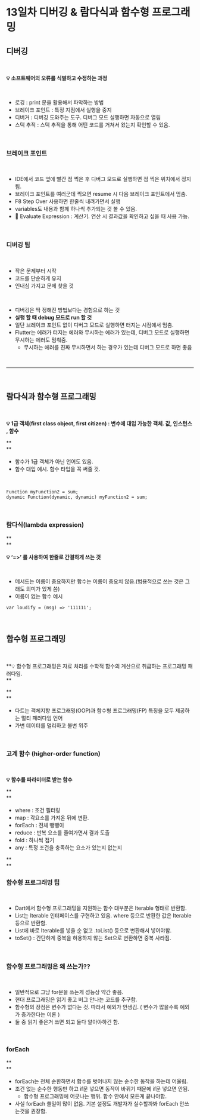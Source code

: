 # 13일차 디버깅 & 람다식과 함수형 프로그래밍

## 디버깅

<br>

**💡 소프트웨어의 오류를 식별하고 수정하는 과정**

<br>

- 로깅 : print 문을 활용해서 파악하는 방법
- 브레이크 포인트 : 특정 지점에서 실행을 중지
- 디버거 : 디버깅 도와주는 도구. 디버그 모드 실행하면 자동으로 열림
- 스택 추적 : 스택 추적을 통해 어떤 코드를 거쳐서 왔는지 확인할 수 있음.

<br>

### 브레이크 포인트

<br>

- IDE에서 코드 옆에 빨간 점 찍은 후 디버그 모드로 실행하면 점 찍은 위치에서 정지됨.
- 브레이크 포인트를 여러군데 찍으면 resume 시 다음 브레이크 포인트에서 멈춤.
- F8 Step Over 사용하면 한줄씩 내려가면서 실행
- variables도 내용과 함께 하나씩 추가되는 것 볼 수 있음.
- 📌 Evaluate Expression : 계산기. 연산 시 결과값을 확인하고 싶을 때 사용 가능. 

<br>

### 디버깅 팁

<br>

- 작은 문제부터 시작
- 코드를 단순하게 유지
- 인내심 가지고 문제 찾을 것

<br>

- 디버깅은 딱 정해진 방법보다는 경험으로 하는 것
- **실행 할 때 debug 모드로 run 할 것**
- 일단 브레이크 포인트 없이 디버그 모드로 실행하면 터지는 시점에서 멈춤.
- Flutter는 에러가 터지는 에러와 무시하는 에러가 있는데, 디버그 모드로 실행하면 무시하는 에러도 멈춰줌.
    - 무시하는 에러를 진짜 무시하면서 하는 경우가 있는데 디버그 모드로 하면 좋음

<br>

* * *

<br>

## 람다식과 함수형 프로그래밍

<br>

**💡 1급 객체(first class object, first citizen) : 변수에 대입 가능한 객체. 값, 인스턴스 , 함수**

**<br>
**

- 함수가 1급 객체가 아닌 언어도 있음.
- 함수 대입 예시. 함수 타입을 꼭 써줄 것.

<br>

```
Function myFunction2 = sum;
dynamic Function(dynamic, dynamic) myFunction2 = sum;
```

<br>

### 람다식(**lambda expression)**

**<br>
**

**💡 ‘=>’ 를 사용하여 한줄로 간결하게 쓰는 것**

<br>

- 메서드는 이름이 중요하지만 함수는 이름이 중요치 않음.(범용적으로 쓰는 것은 그래도 의미가 있게 씀)
- 이름이 없는 함수 예시


```
var loudify = (msg) => '111111';
```

<br>

## 함수형 프로그래밍

<br>

**💡 함수형 프로그래밍은 자료 처리를 수학적 함수의 계산으로 취급하는 프로그래밍 패러다임.  
**

**<br>
**

- 다트는 객체지향 프로그래밍(OOP)과 함수형 프로그래밍(FP) 특징을 모두 제공하는 멀티 패러다임 언어
- 가변 데이터를 멀리하고 불변 위주

<br>

### 고계 함수 (higher-order function)

<br>

**💡 함수를 파라미터로 받는 함수**

**<br>
**

- where : 조건 필터링 
- map : 각요소를 가져온 뒤에 변환.
- forEach : 전체 뺑뺑이
- reduce : 반복 요소를 줄여가면서 결과 도출
- fold : 하나씩 접기 
- any : 특정 조건을 충족하는 요소가 있는지 없는지

**<br>
**

### 함수형 프로그래밍 팁

<br>

- Dart에서 함수형 프로그래밍을 지원하는 함수 대부분은 Iterable<T> 형태로 반환함.
- List는 Iterable 인터페이스를 구현하고 있음. where 등으로 반환한 값은 Iterable<int> 등으로 반환함.
- List에 바로 Iterable<int>를 넣을 순 없고 .toList() 등으로 변환해서 넣어야함.
- toSet() : 간단하게 중복을 허용하지 않는 Set으로 변환하면 중복 사라짐.

<br>

### 함수형 프로그래밍은 왜 쓰는가??

<br>

- 일반적으로 그냥 for문을 쓰는게 성능상 약간 좋음.
- 현대 프로그래밍은 읽기 좋고 버그 안나는 코드를 추구함.
- 함수형의 장점은 변수가 없다는 것. 따라서 예외가 안생김. ( 변수가 많을수록 예외가 증가한다는 이론 )
- 둘 중 읽기 좋은거 쓰면 되고 둘다 알아야하긴 함.

<br>

### **forEach**

**<br>
**

- forEach는 전체 순환하면서 함수를 벗어나지 않는 순수한 동작을 하는데 어울림.
- 조건 없는 순수한 행동만 하고 if문 넣으면 동작이 바뀌기 때문에 if문 넣으면 안됨.
    - 함수형 프로그래밍에 어긋나는 행위. 함수 안에서 모든게 끝나야함.
- 사실 forEach 쓸일이 많이 없음. 기본 설정도 개발자가 실수할까봐 forEach 안쓰는것을 권장함.

<br>